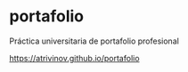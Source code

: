 # portafolio
Práctica universitaria de portafolio profesional


https://atrivinov.github.io/portafolio